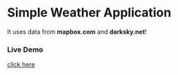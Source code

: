 # Simple Weather Application 

It uses data from **mapbox.com** and **darksky.net**!

### Live Demo 
[click here](https://chronisg-nodecourse-weatherapp.herokuapp.com/)